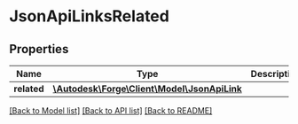 # JsonApiLinksRelated

## Properties
Name | Type | Description | Notes
------------ | ------------- | ------------- | -------------
**related** | [**\Autodesk\Forge\Client\Model\JsonApiLink**](JsonApiLink.md) |  | 

[[Back to Model list]](../README.md#documentation-for-models) [[Back to API list]](../README.md#documentation-for-api-endpoints) [[Back to README]](../README.md)


